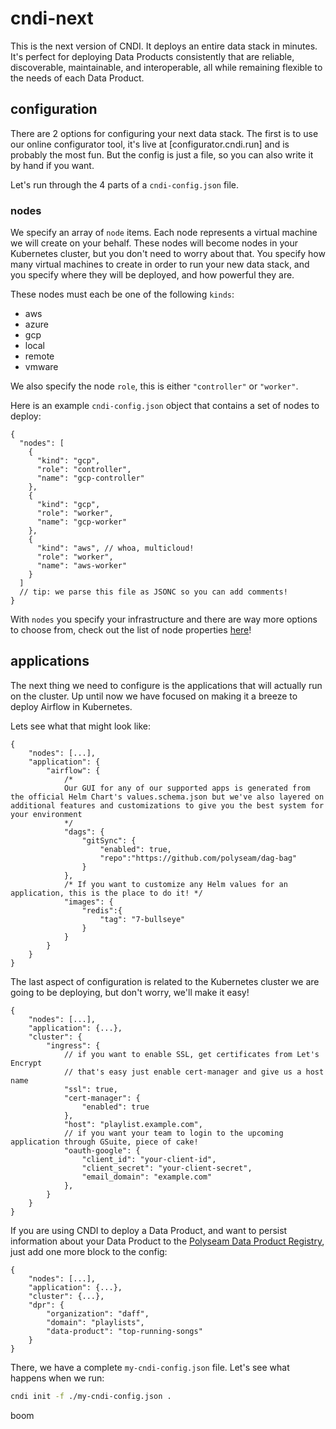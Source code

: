 # cndi-next

This is the next version of CNDI. It deploys an entire data stack in minutes.
It's perfect for deploying Data Products consistently that are reliable, discoverable, maintainable, and interoperable, all while remaining flexible to the needs of each Data Product.

## configuration

There are 2 options for configuring your next data stack. The first is to use our online configurator tool, it's live at [configurator.cndi.run] and is probably the most fun. But the config is just a file, so you can also write it by hand if you want.

Let's run through the 4 parts of a `cndi-config.json` file.

### nodes

We specify an array of `node` items. Each node represents a virtual machine we will
create on your behalf. These nodes will become nodes in your Kubernetes cluster, but you don't need to worry about that. You specify how many virtual machines to create in order to run your new data stack, and you specify where they will be deployed, and how powerful they are.

These nodes must each be one of the following `kinds`:

- aws
- azure
- gcp
- local
- remote
- vmware

We also specify the node `role`, this is either `"controller"` or `"worker"`.

Here is an example `cndi-config.json` object that contains a set of nodes to deploy:

```jsonc
{
  "nodes": [
    {
      "kind": "gcp",
      "role": "controller",
      "name": "gcp-controller"
    },
    {
      "kind": "gcp",
      "role": "worker",
      "name": "gcp-worker"
    },
    {
      "kind": "aws", // whoa, multicloud!
      "role": "worker",
      "name": "aws-worker"
    }
  ]
  // tip: we parse this file as JSONC so you can add comments!
}
```

With `nodes` you specify your infrastructure and there are way more options to
choose from, check out the list of node properties [here]()!

## applications

The next thing we need to configure is the applications that will actually run on the cluster. Up until now we have focused on making it a breeze to deploy Airflow in Kubernetes. 

Lets see what that might look like:

```jsonc
{
    "nodes": [...],
    "application": {
        "airflow": {
            /* 
            Our GUI for any of our supported apps is generated from the official Helm Chart's values.schema.json but we've also layered on additional features and customizations to give you the best system for your environment
            */
            "dags": {
                "gitSync": {
                    "enabled": true,
                    "repo":"https://github.com/polyseam/dag-bag"
                }
            },
            /* If you want to customize any Helm values for an application, this is the place to do it! */
            "images": {
                "redis":{
                    "tag": "7-bullseye"
                }
            }
        }
    }
}
```

The last aspect of configuration is related to the Kubernetes cluster we are
going to be deploying, but don't worry, we'll make it easy!

```jsonc
{
    "nodes": [...],
    "application": {...},
    "cluster": {
        "ingress": {
            // if you want to enable SSL, get certificates from Let's Encrypt
            // that's easy just enable cert-manager and give us a host name
            "ssl": true,
            "cert-manager": {
                "enabled": true
            },
            "host": "playlist.example.com",
            // if you want your team to login to the upcoming application through GSuite, piece of cake!
            "oauth-google": {
                "client_id": "your-client-id",
                "client_secret": "your-client-secret",
                "email_domain": "example.com"
            },
        }
    }
}
```

If you are using CNDI to deploy a Data Product, and want to persist information about your Data Product to the [Polyseam Data Product Registry](https://polyseam.io/registry), just add one more block to the config:

```jsonc
{
    "nodes": [...],
    "application": {...},
    "cluster": {...},
    "dpr": {
        "organization": "daff",
        "domain": "playlists",
        "data-product": "top-running-songs"
    }
}
```

There, we have a complete `my-cndi-config.json` file. Let's see what happens when we run:

```bash
cndi init -f ./my-cndi-config.json .
```

boom



